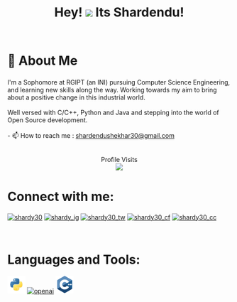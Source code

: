 <h1 align="center">Hey! <img src="https://media.giphy.com/media/hvRJCLFzcasrR4ia7z/giphy.gif" width="30px"> Its Shardendu!</h1>
<br>

<h1 align="left">🚀 About Me</h1>
<h3 align="center"></h3>
I'm a Sophomore at RGIPT (an INI) pursuing Computer Science Engineering, and learning new skills along the way.
Working towards my aim to bring about a positive change in this industrial world.
<br><br>
Well versed with C/C++, Python and Java and stepping into the world of Open Source development.
<br><br>
- 📫 How to reach me : <a href = "mailto: shardendushekhar30@gmail.com">shardendushekhar30@gmail.com</a>
<p align="center"> 
  <br>Profile Visits<br>
  <img src="https://profile-counter.glitch.me/shardy30/count.svg"/>
 </p>
<h1 align="left">Connect with me:</h1>
<p align="left">
<a href="https://www.linkedin.com/in/sschaubey/" target="blank"><img align="center" src="https://raw.githubusercontent.com/rahuldkjain/github-profile-readme-generator/master/src/images/icons/Social/linked-in-alt.svg" alt="shardy30" height="30" width="40" /></a>
<a href="https://www.instagram.com/shardy_30/" target="blank"><img align="center" src="https://raw.githubusercontent.com/rahuldkjain/github-profile-readme-generator/master/src/images/icons/Social/instagram.svg" alt="shardy_ig" height="30" width="40" /></a>
<a href="https://twitter.com/Shardendu30" target="blank"><img align="center" src="https://raw.githubusercontent.com/rahuldkjain/github-profile-readme-generator/master/src/images/icons/Social/twitter.svg" alt="shardy30_tw" height="30" width="40" /></a>
<a href="https://codeforces.com/profile/shardy30" target="blank"><img align="center" src="https://cdn.iconscout.com/icon/free/png-512/free-code-forces-3521352-2944796.png?f=webp&w=256" alt="shardy30_cf" height="30" width="30" /></a>
<a href="https://www.codechef.com/users/shardy30" target="blank"><img align="center" src="https://static.uacdn.net/thumbnail/external-app-icons/ce4fd2180646452aa0b03c3ffa3ef8e2.png" alt="shardy30_cc" height="30" width="30" /></a>
</p>

<br/>

<h1 align="left">Languages and Tools:</h1>
<p align="left"> 
  <a href="https://www.python.org/" target="_blank"> <img src="https://github.com/github/explore/blob/main/topics/python/python.png" alt="python" width="40" height="40"/></a> 
  <a href="https://openai.com/" target="_blank"> <img src="https://uxwing.com/wp-content/themes/uxwing/download/brands-and-social-media/openai-icon.png" alt="openai" width="40" height="40"/></a> 
  <a href="https://www.w3schools.com/cpp/" target="_blank"> <img src="https://github.com/github/explore/blob/main/topics/cpp/cpp.png" alt="cplusplus" width="40" height="40"/></a> 
</p>

<br/>
